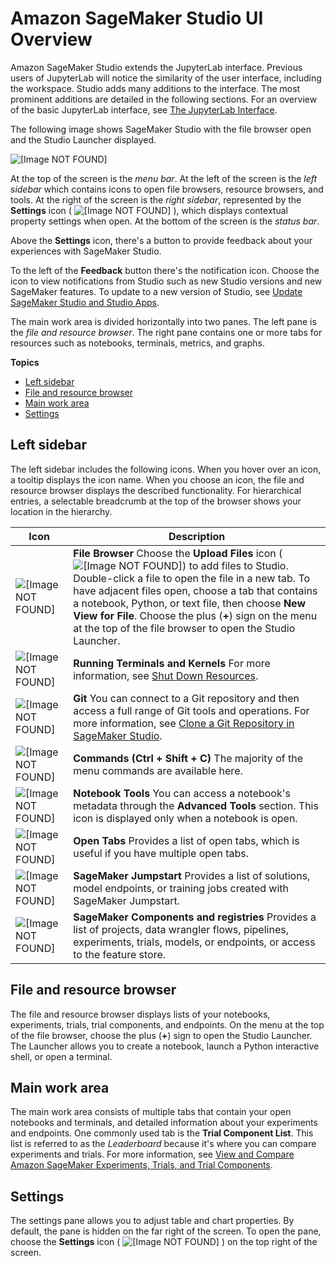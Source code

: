 # Amazon SageMaker Studio UI Overview<a name="studio-ui"></a>

Amazon SageMaker Studio extends the JupyterLab interface\. Previous users of JupyterLab will notice the similarity of the user interface, including the workspace\. Studio adds many additions to the interface\. The most prominent additions are detailed in the following sections\. For an overview of the basic JupyterLab interface, see [The JupyterLab Interface](https://jupyterlab.readthedocs.io/en/latest/user/interface.html)\.

The following image shows SageMaker Studio with the file browser open and the Studio Launcher displayed\.

![\[Image NOT FOUND\]](http://docs.aws.amazon.com/sagemaker/latest/dg/images/studio/studio-new-ui.png)

At the top of the screen is the *menu bar*\. At the left of the screen is the *left sidebar* which contains icons to open file browsers, resource browsers, and tools\. At the right of the screen is the *right sidebar*, represented by the **Settings** icon \( ![\[Image NOT FOUND\]](http://docs.aws.amazon.com/sagemaker/latest/dg/images/icons/Settings_squid.png) \), which displays contextual property settings when open\. At the bottom of the screen is the *status bar*\.

Above the **Settings** icon, there's a button to provide feedback about your experiences with SageMaker Studio\.

To the left of the **Feedback** button there's the notification icon\. Choose the icon to view notifications from Studio such as new Studio versions and new SageMaker features\. To update to a new version of Studio, see [Update SageMaker Studio and Studio Apps](studio-tasks-update.md)\.

The main work area is divided horizontally into two panes\. The left pane is the *file and resource browser*\. The right pane contains one or more tabs for resources such as notebooks, terminals, metrics, and graphs\.

**Topics**
+ [Left sidebar](#studio-ui-nav-bar)
+ [File and resource browser](#studio-ui-browser)
+ [Main work area](#studio-ui-work)
+ [Settings](#studio-ui-prefs)

## Left sidebar<a name="studio-ui-nav-bar"></a>

The left sidebar includes the following icons\. When you hover over an icon, a tooltip displays the icon name\. When you choose an icon, the file and resource browser displays the described functionality\. For hierarchical entries, a selectable breadcrumb at the top of the browser shows your location in the hierarchy\.


| Icon | Description | 
| --- | --- | 
|  ![\[Image NOT FOUND\]](http://docs.aws.amazon.com/sagemaker/latest/dg/images/icons/File_browser_squid@2x.png)  |  **File Browser** Choose the **Upload Files** icon \( ![\[Image NOT FOUND\]](http://docs.aws.amazon.com/sagemaker/latest/dg/images/icons/File_upload_squid.png)\) to add files to Studio\. Double\-click a file to open the file in a new tab\. To have adjacent files open, choose a tab that contains a notebook, Python, or text file, then choose **New View for File**\. Choose the plus \(**\+**\) sign on the menu at the top of the file browser to open the Studio Launcher\.  | 
|  ![\[Image NOT FOUND\]](http://docs.aws.amazon.com/sagemaker/latest/dg/images/icons/Running_squid@2x.png)  |  **Running Terminals and Kernels** For more information, see [Shut Down Resources](notebooks-run-and-manage-shut-down.md)\.  | 
|  ![\[Image NOT FOUND\]](http://docs.aws.amazon.com/sagemaker/latest/dg/images/icons/Git_squid@2x.png)  |  **Git** You can connect to a Git repository and then access a full range of Git tools and operations\. For more information, see [Clone a Git Repository in SageMaker Studio](studio-tasks-git.md)\.  | 
|  ![\[Image NOT FOUND\]](http://docs.aws.amazon.com/sagemaker/latest/dg/images/icons/Commands_squid@2x.png)  |  **Commands \(Ctrl \+ Shift \+ C\)** The majority of the menu commands are available here\.  | 
|  ![\[Image NOT FOUND\]](http://docs.aws.amazon.com/sagemaker/latest/dg/images/icons/Notebook_tools_squid@2x.png)  |  **Notebook Tools** You can access a notebook's metadata through the **Advanced Tools** section\. This icon is displayed only when a notebook is open\.  | 
|  ![\[Image NOT FOUND\]](http://docs.aws.amazon.com/sagemaker/latest/dg/images/icons/Open_tabs_squid@2x.png)  |  **Open Tabs** Provides a list of open tabs, which is useful if you have multiple open tabs\.  | 
|  ![\[Image NOT FOUND\]](http://docs.aws.amazon.com/sagemaker/latest/dg/images/icons/Jumpstart.png)  |  **SageMaker Jumpstart** Provides a list of solutions, model endpoints, or training jobs created with SageMaker Jumpstart\.  | 
|  ![\[Image NOT FOUND\]](http://docs.aws.amazon.com/sagemaker/latest/dg/images/icons/Registries_entities.png)  |  **SageMaker Components and registries** Provides a list of projects, data wrangler flows, pipelines, experiments, trials, models, or endpoints, or access to the feature store\.  | 

## File and resource browser<a name="studio-ui-browser"></a>

The file and resource browser displays lists of your notebooks, experiments, trials, trial components, and endpoints\. On the menu at the top of the file browser, choose the plus \(**\+**\) sign to open the Studio Launcher\. The Launcher allows you to create a notebook, launch a Python interactive shell, or open a terminal\.

## Main work area<a name="studio-ui-work"></a>

The main work area consists of multiple tabs that contain your open notebooks and terminals, and detailed information about your experiments and endpoints\. One commonly used tab is the **Trial Component List**\. This list is referred to as the *Leaderboard* because it's where you can compare experiments and trials\. For more information, see [View and Compare Amazon SageMaker Experiments, Trials, and Trial Components](experiments-view-compare.md)\.

## Settings<a name="studio-ui-prefs"></a>

The settings pane allows you to adjust table and chart properties\. By default, the pane is hidden on the far right of the screen\. To open the pane, choose the **Settings** icon \( ![\[Image NOT FOUND\]](http://docs.aws.amazon.com/sagemaker/latest/dg/images/icons/Settings_squid.png) \) on the top right of the screen\.